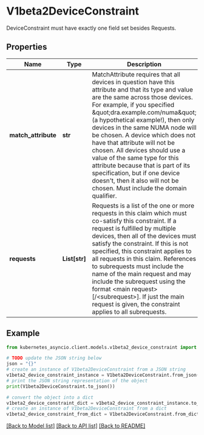 # V1beta2DeviceConstraint

DeviceConstraint must have exactly one field set besides Requests.

## Properties

Name | Type | Description | Notes
------------ | ------------- | ------------- | -------------
**match_attribute** | **str** | MatchAttribute requires that all devices in question have this attribute and that its type and value are the same across those devices.  For example, if you specified \&quot;dra.example.com/numa\&quot; (a hypothetical example!), then only devices in the same NUMA node will be chosen. A device which does not have that attribute will not be chosen. All devices should use a value of the same type for this attribute because that is part of its specification, but if one device doesn&#39;t, then it also will not be chosen.  Must include the domain qualifier. | [optional] 
**requests** | **List[str]** | Requests is a list of the one or more requests in this claim which must co-satisfy this constraint. If a request is fulfilled by multiple devices, then all of the devices must satisfy the constraint. If this is not specified, this constraint applies to all requests in this claim.  References to subrequests must include the name of the main request and may include the subrequest using the format &lt;main request&gt;[/&lt;subrequest&gt;]. If just the main request is given, the constraint applies to all subrequests. | [optional] 

## Example

```python
from kubernetes_asyncio.client.models.v1beta2_device_constraint import V1beta2DeviceConstraint

# TODO update the JSON string below
json = "{}"
# create an instance of V1beta2DeviceConstraint from a JSON string
v1beta2_device_constraint_instance = V1beta2DeviceConstraint.from_json(json)
# print the JSON string representation of the object
print(V1beta2DeviceConstraint.to_json())

# convert the object into a dict
v1beta2_device_constraint_dict = v1beta2_device_constraint_instance.to_dict()
# create an instance of V1beta2DeviceConstraint from a dict
v1beta2_device_constraint_from_dict = V1beta2DeviceConstraint.from_dict(v1beta2_device_constraint_dict)
```
[[Back to Model list]](../README.md#documentation-for-models) [[Back to API list]](../README.md#documentation-for-api-endpoints) [[Back to README]](../README.md)


